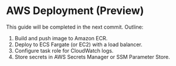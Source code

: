 # AWS Deployment (Preview)

This guide will be completed in the next commit. Outline:
1. Build and push image to Amazon ECR.
2. Deploy to ECS Fargate (or EC2) with a load balancer.
3. Configure task role for CloudWatch logs.
4. Store secrets in AWS Secrets Manager or SSM Parameter Store.